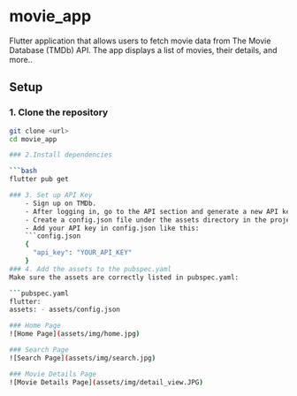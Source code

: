 # movie_app

Flutter application that allows users to fetch movie data from The Movie Database (TMDb) API. The app displays a list of movies, their details, and more..

## Setup

### 1. Clone the repository

````bash
git clone <url>
cd movie_app

### 2.Install dependencies

```bash
flutter pub get

### 3. Set up API Key
    - Sign up on TMDb.
    - After logging in, go to the API section and generate a new API key.
    - Create a config.json file under the assets directory in the project.
    - Add your API key in config.json like this:
    ```config.json
    {
      "api_key": "YOUR_API_KEY"
    }
### 4. Add the assets to the pubspec.yaml
Make sure the assets are correctly listed in pubspec.yaml:

```pubspec.yaml
flutter:
assets: - assets/config.json

### Home Page
![Home Page](assets/img/home.jpg)

### Search Page
![Search Page](assets/img/search.jpg)

### Movie Details Page
![Movie Details Page](assets/img/detail_view.JPG)
````
